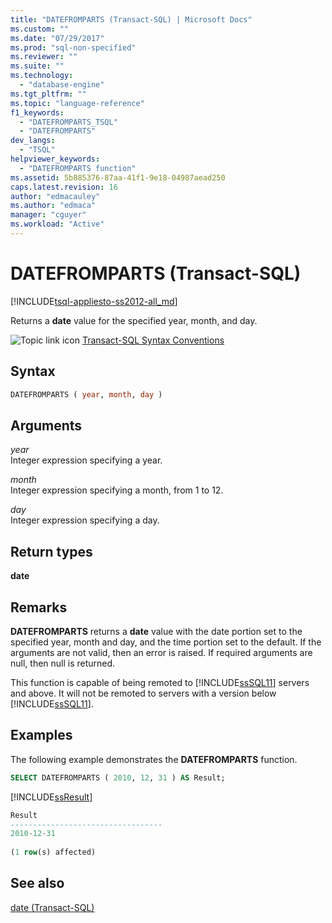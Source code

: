```yaml
---
title: "DATEFROMPARTS (Transact-SQL) | Microsoft Docs"
ms.custom: ""
ms.date: "07/29/2017"
ms.prod: "sql-non-specified"
ms.reviewer: ""
ms.suite: ""
ms.technology: 
  - "database-engine"
ms.tgt_pltfrm: ""
ms.topic: "language-reference"
f1_keywords: 
  - "DATEFROMPARTS_TSQL"
  - "DATEFROMPARTS"
dev_langs: 
  - "TSQL"
helpviewer_keywords: 
  - "DATEFROMPARTS function"
ms.assetid: 5b885376-87aa-41f1-9e18-04987aead250
caps.latest.revision: 16
author: "edmacauley"
ms.author: "edmaca"
manager: "cguyer"
ms.workload: "Active"
---
```

# DATEFROMPARTS (Transact-SQL)
[!INCLUDE[tsql-appliesto-ss2012-all_md](../../includes/tsql-appliesto-ss2012-all-md.md)]

Returns a **date** value for the specified year, month, and day.
  
![Topic link icon](../../database-engine/configure-windows/media/topic-link.gif "Topic link icon") [Transact-SQL Syntax Conventions](../../t-sql/language-elements/transact-sql-syntax-conventions-transact-sql.md)
  
## Syntax  
  
```sql
DATEFROMPARTS ( year, month, day )  
```  
  
## Arguments  
*year*  
Integer expression specifying a year.
  
*month*  
Integer expression specifying a month, from 1 to 12.
  
*day*  
Integer expression specifying a day.
  
## Return types
**date**
  
## Remarks  
**DATEFROMPARTS** returns a **date** value with the date portion set to the specified year, month and day, and the time portion set to the default. If the arguments are not valid, then an error is raised. If required arguments are null, then null is returned.
  
This function is capable of being remoted to [!INCLUDE[ssSQL11](../../includes/sssql11-md.md)] servers and above. It will not be remoted to servers with a version below [!INCLUDE[ssSQL11](../../includes/sssql11-md.md)].
  
## Examples  
The following example demonstrates the **DATEFROMPARTS** function.
  
```sql
SELECT DATEFROMPARTS ( 2010, 12, 31 ) AS Result;  
```  
  
[!INCLUDE[ssResult](../../includes/ssresult-md.md)]
  
```sql
Result  
----------------------------------  
2010-12-31  
  
(1 row(s) affected)  
```  
  
## See also
[date &#40;Transact-SQL&#41;](../../t-sql/data-types/date-transact-sql.md)
  
  

